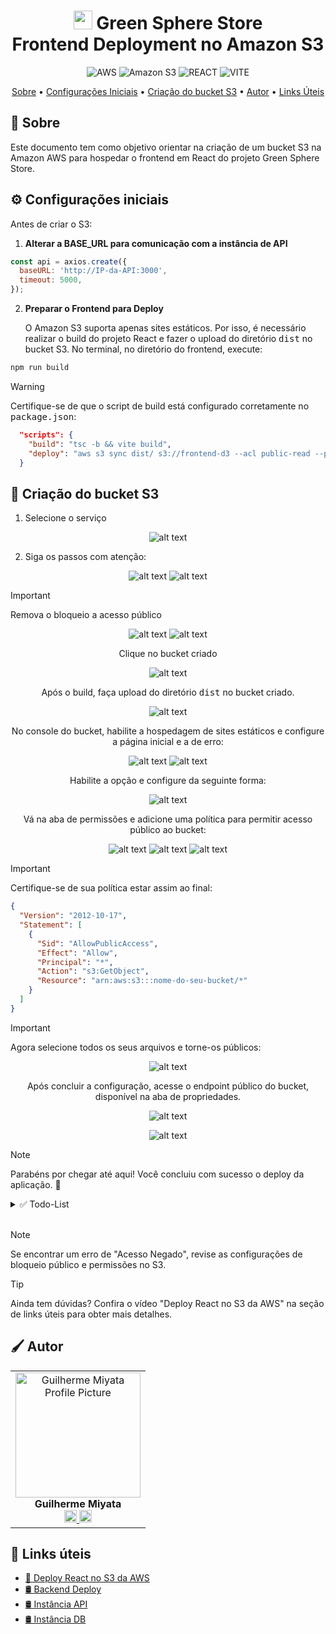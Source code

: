[AmazonS3__BADGE]: https://img.shields.io/badge/Amazon%20S3-FF9900?style=for-the-badge&logo=amazons3&logoColor=white
[AWS__BADGE]: https://img.shields.io/badge/AWS-%23FF9900.svg?style=for-the-badge&logo=amazon-aws&logoColor=white
[VITE__BADGE]: https://img.shields.io/badge/Vite-646CFF?style=for-the-badge&logo=vite&logoColor=white
[REACT__BADGE]: https://img.shields.io/badge/React-61DAFB?style=for-the-badge&logo=react&logoColor=black

<div align="center">

<h1  style="font-weight: bold;"><img src="./GreenSphere-web/src/assets/images/logo.svg" alt="main section" width="30px" > Green Sphere Store<br> Frontend Deployment no Amazon S3</h1>

![AWS][AWS__BADGE]
![Amazon S3][AmazonS3__BADGE]
![REACT][REACT__BADGE]
![VITE][VITE__BADGE]

<a href="#about">Sobre</a> •
<a href="#config">Configurações Iniciais</a> •
<a href="#S3">Criação do bucket S3</a> •
<a href="#colab">Autor</a> •
<a href="#resources">Links Úteis</a>

</div>

<h2 id="about">📌 Sobre</h2>

Este documento tem como objetivo orientar na criação de um bucket S3 na Amazon AWS para hospedar o frontend em React do projeto Green Sphere Store.

<h2 id= "config">⚙️ Configurações iniciais</h2>

Antes de criar o S3:

1. **Alterar a BASE_URL para comunicação com a instância de API**

```javascript
const api = axios.create({
  baseURL: 'http://IP-da-API:3000',
  timeout: 5000,
});
```

2. **Preparar o Frontend para Deploy**

   O Amazon S3 suporta apenas sites estáticos. Por isso, é necessário realizar o build do projeto React e fazer o upload do diretório <kbd>dist</kbd> no bucket S3.
   No terminal, no diretório do frontend, execute:

```bash
npm run build
```

> [!WARNING]
> Certifique-se de que o script de build está configurado corretamente no <kbd>package.json</kbd>:

```json
  "scripts": {
    "build": "tsc -b && vite build",
    "deploy": "aws s3 sync dist/ s3://frontend-d3 --acl public-read --profile Miyata"
  }
```

<h2 id="S3">🧺 Criação do bucket S3</h2>

1.  Selecione o serviço

  <div align="center">

![alt text](./md/images/image-20.png)

  </div>

2.  Siga os passos com atenção:

<div align="center">

![alt text](./md/images/image-21.png)
![alt text](./md/images/image-23.png)

</div>

> [!IMPORTANT]
> Remova o bloqueio a acesso público

<div align="center">

![alt text](./md/images/image-24.png)
![alt text](./md/images/image-25.png)

Clique no bucket criado

![alt text](./md/images/image-26.png)

Após o build, faça upload do diretório <kbd>dist</kbd> no bucket criado.

![alt text](./md/images/image-22.png)

No console do bucket, habilite a hospedagem de sites estáticos e configure a página inicial e a de erro:

![alt text](./md/images/image-27.png)
![alt text](./md/images/image-28.png)

Habilite a opção e configure da seguinte forma:

![alt text](./md/images/image-29.png)

Vá na aba de permissões e adicione uma política para permitir acesso público ao bucket:

![alt text](./md/images/image-30.png)
![alt text](./md/images/image-31.png)
![alt text](./md/images/image-32.png)

</div>

> [!IMPORTANT]
> Certifique-se de sua política estar assim ao final:

```json
{
  "Version": "2012-10-17",
  "Statement": [
    {
      "Sid": "AllowPublicAccess",
      "Effect": "Allow",
      "Principal": "*",
      "Action": "s3:GetObject",
      "Resource": "arn:aws:s3:::nome-do-seu-bucket/*"
    }
  ]
}
```

> [!IMPORTANT]
> Agora selecione todos os seus arquivos e torne-os públicos:

<div align="center">

![alt text](./md/images/image-34.png)

Após concluir a configuração, acesse o endpoint público do bucket, disponível na aba de propriedades.

![alt text](./md/images/image-35.png)

![alt text](./md/images/image-36.png)

</div>

> [!NOTE]
> Parabéns por chegar até aqui! Você concluiu com sucesso o deploy da aplicação. 🎉

<details>
<summary>✅ Todo-List</summary>

1. - [x] [**Criação e Configuração da Instância EC2 do banco de dados na AWS**](./banco-instancia.md)
   - - [x] Configurar security group para abrir a porta 5432 para a instância da API.
   - - [x] Adicionar configurar, no diretório da API, um service:postgres no <kbd>docker-compose.yml</kbd> para criar container do postgres
   - - [x] Subir instância no EC2 com o sistema operacional Ubuntu
   - - [x] [**Instalar o Docker e Docker Compose na instância**](./deploy_backend.md)
   - - [x] Baixar resposiório do GitHub
   - - [x] Realizar o docker-compose up do container do PostgreSQL
2. - [x] [**Criação e Configuração da Instância EC2 da API em nodejs na AWS**](./api-instancia.md)
   - - [x] Configurar security group para abrir a porta 3000 para teste externo e comunicação com o frontend
   - - [x] Mudar o IP de comunicação com o banco de dados para **_<IP da instância>:5432_**
   - - [x] Adicionar configurar, no diretório da API, um <kbd>Dockerfile</kbd> um service:api no <kbd>docker-compose.yml</kbd> para criar container da API
   - - [x] Subir instância no EC2 com o sistema operacional Ubuntu
   - - [x] [**Instalar o Docker e Docker Compose na instância**](./deploy_backend.md)
   - - [x] Baixar resposiório do GitHub
   - - [x] Realizar o docker-compose up do container da API
3. - [x] [**Deploy do Frontend**](./deploy_frontend.md)
   - - [x] Atualizar a URL da API no frontend para o IP da instância da API "http://<IP-da-instância-API>:3000"
   - - [x] Criar Bucket para hospedagem de sites estáticos no S3 com permissão de acesso público
   - - [x] Fazer o upload dos arquivos do build para o bucket do S3.
4. - [x] Realizar testes
   - - [x] **Banco de Dados:** Verificação das tabelas e dados inseridos manualmente.
   - - [x] **API:** Testes de requisições no Insomnia ou Postman confirmando comunicação com o banco.
   - - [x] **Frontend:** Requisições bem-sucedidas ao backend hospedado na instância da API.

</details>

<br>

> [!NOTE]
> Se encontrar um erro de "Acesso Negado", revise as configurações de bloqueio público e permissões no S3.

> [!TIP]
> Ainda tem dúvidas? Confira o vídeo "Deploy React no S3 da AWS" na seção de links úteis para obter mais detalhes.

<h2 id="colab">🖌 Autor</h2>

<table align="center">
  <tr style="display: flex; justify-content: space-around;" >
    <td align="center">
      <img src="./GreenSphere-web/src/assets/images/Miyata.jpg" width="200px;" height="200px;" alt="Guilherme Miyata Profile Picture"/><br>
      <b>Guilherme Miyata</b><br>
      <a href="https://github.com/g-Miyata">
        <img src="./GreenSphere-web/src/assets/images/github.png" width="20px;" alt="GitHub Icon"/>
      </a>
      <a href="https://www.linkedin.com/in/guilherme-miyata-612a71219/">
        <img src="./GreenSphere-web/src/assets/images/linkedin.png" width="20px;" alt="LinkedIn Icon"/>
      </a>
    </td>
  </tr>
</table>

<h2 id="resources">📄 Links úteis</h2>

- [🎥 Deploy React no S3 da AWS](https://www.youtube.com/watch?v=vosy6rEeOiw)
- [🛢️ Backend Deploy](./deploy_backend.md)
- [🛢️ Instância API](./api-instancia.md)
- [🛢️ Instância DB](./banco-instancia.md)
